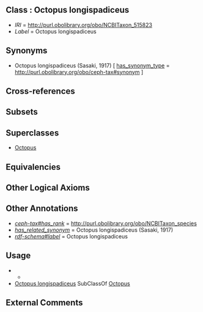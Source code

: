 
## Class : Octopus longispadiceus

 * *IRI* = http://purl.obolibrary.org/obo/NCBITaxon_515823
 * *Label* = Octopus longispadiceus

## Synonyms

 * Octopus longispadiceus (Sasaki, 1917) [ [has_synonym_type](../../pe/oboInOwl#hasSynonymType.md) = http://purl.obolibrary.org/obo/ceph-tax#synonym ]

## Cross-references


## Subsets


## Superclasses

 * [Octopus](../../NCBITaxon/43/NCBITaxon_6643.md)

## Equivalencies


## Other Logical Axioms


## Other Annotations

 * *[ceph-tax#has_rank](../../ceph-tax#has/nk/ceph-tax#has_rank.md)* = http://purl.obolibrary.org/obo/NCBITaxon_species
 * *[has_related_synonym](../../ym/oboInOwl#hasRelatedSynonym.md)* = Octopus longispadiceus (Sasaki, 1917)
 * *[rdf-schema#label](../../el/rdf-schema#label.md)* = Octopus longispadiceus

## Usage

 * -
 * [Octopus longispadiceus](../../NCBITaxon/23/NCBITaxon_515823.md) SubClassOf [Octopus](../../NCBITaxon/43/NCBITaxon_6643.md)

## External Comments

